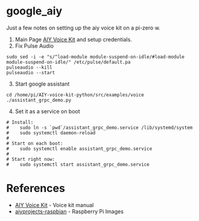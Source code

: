 # google_aiy
Just a few notes on setting up the aiy voice kit on a pi-zero w.



1) Main Page [AIY Voice Kit](https://aiyprojects.withgoogle.com/voice/) and setup credentials.
2) Fix Pulse Audio
```
sudo sed -i -e "s/^load-module module-suspend-on-idle/#load-module module-suspend-on-idle/" /etc/pulse/default.pa
pulseaudio --kill
pulseaudio --start
```
3) Start google assistant 
```
cd /home/pi/AIY-voice-kit-python/src/examples/voice
./assistant_grpc_demo.py
```
4) Set it as a service on boot
```
# Install:
#    sudo ln -s `pwd`/assistant_grpc_demo.service /lib/systemd/system
#    sudo systemctl daemon-reload
#
# Start on each boot:
#    sudo systemctl enable assistant_grpc_demo.service
#
# Start right now:
#    sudo systemctl start assistant_grpc_demo.service
```
# References

* [AIY Voice Kit](https://aiyprojects.withgoogle.com/voice/) - Voice kit manual
* [aiyprojects-raspbian](https://github.com/google/aiyprojects-raspbian/releases) - Raspberry Pi Images
